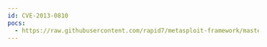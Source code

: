 ```yaml
---
id: CVE-2013-0810
pocs:
  - https://raw.githubusercontent.com/rapid7/metasploit-framework/master/modules/exploits/windows/fileformat/ms13_071_theme.rb
---
```

